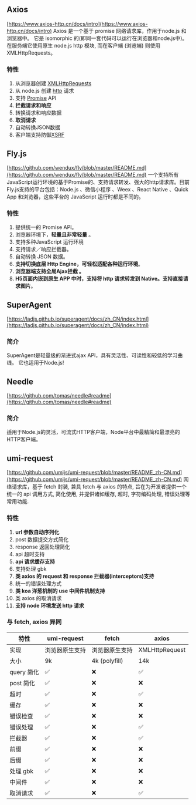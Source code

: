 ## Axios
[https://www.axios-http.cn/docs/intro](https://www.axios-http.cn/docs/intro)
Axios 是一个基于 promise 网络请求库，作用于node.js 和浏览器中。 它是 isomorphic 的(即同一套代码可以运行在浏览器和node.js中)。在服务端它使用原生 node.js http 模块, 而在客户端 (浏览端) 则使用 XMLHttpRequests。
### 特性

1. 从浏览器创建 [XMLHttpRequests](https://developer.mozilla.org/en-US/docs/Web/API/XMLHttpRequest)
2. 从 node.js 创建 [http](http://nodejs.org/api/http.html) 请求
3. 支持 [Promise](https://developer.mozilla.org/en-US/docs/Web/JavaScript/Reference/Global_Objects/Promise) API
4. **拦截请求和响应**
5. 转换请求和响应数据
6. **取消请求**
7. 自动转换JSON数据
8. 客户端支持防御[XSRF](http://en.wikipedia.org/wiki/Cross-site_request_forgery)
## Fly.js
[https://github.com/wendux/fly/blob/master/README.md](https://github.com/wendux/fly/blob/master/README.md)
一个支持所有JavaScript运行环境的基于Promise的、支持请求转发、强大的http请求库。目前Fly.js支持的平台包括：Node.js 、微信小程序 、Weex 、React Native 、Quick App 和浏览器，这些平台的 JavaScript 运行时都是不同的。
### 特性

1. 提供统一的 Promise API。
2. 浏览器环境下，**轻量且非常轻量** 。
3. 支持多种JavaScript 运行环境
4. 支持请求／响应拦截器。
5. 自动转换 JSON 数据。
6. **支持切换底层 Http Engine，可轻松适配各种运行环境**。
7. **浏览器端支持全局Ajax拦截 。**
8. **H5页面内嵌到原生 APP 中时，支持将 http 请求转发到 Native。支持直接请求图片**。
## SuperAgent
[https://ladjs.github.io/superagent/docs/zh_CN/index.html](https://ladjs.github.io/superagent/docs/zh_CN/index.html)
### 简介
SuperAgent是轻量级的渐进式ajax API，具有灵活性、可读性和较低的学习曲线。 它也适用于Node.js!
## Needle
[https://github.com/tomas/needle#readme](https://github.com/tomas/needle#readme)
### 简介
适用于Node.js的灵活，可流式HTTP客户端，Node平台中最精简和最漂亮的HTTP客户端。
## umi-request
[https://github.com/umijs/umi-request/blob/master/README_zh-CN.md](https://github.com/umijs/umi-request/blob/master/README_zh-CN.md)
网络请求库，基于 fetch 封装, 兼具 fetch 与 axios 的特点, 旨在为开发者提供一个统一的 api 调用方式, 简化使用, 并提供诸如缓存, 超时, 字符编码处理, 错误处理等常用功能.
### 特性

1. **url 参数自动序列化**
2. post 数据提交方式简化
3. response 返回处理简化
4. api 超时支持
5. **api 请求缓存支持**
6. 支持处理 gbk
7. **类 axios 的 request 和 response 拦截器(interceptors)支持**
8. 统一的错误处理方式
9. **类 koa 洋葱机制的 use 中间件机制支持**
10. 类 axios 的取消请求
11. **支持 node 环境发送 http 请求**
### 与 fetch, axios 异同
| 特性 | umi-request | fetch | axios |
| --- | --- | --- | --- |
| 实现 | 浏览器原生支持 | 浏览器原生支持 | XMLHttpRequest |
| 大小 | 9k | 4k (polyfill) | 14k |
| query 简化 | ✅ | ❌ | ✅ |
| post 简化 | ✅ | ❌ | ❌ |
| 超时 | ✅ | ❌ | ✅ |
| 缓存 | ✅ | ❌ | ❌ |
| 错误检查 | ✅ | ❌ | ❌ |
| 错误处理 | ✅ | ❌ | ✅ |
| 拦截器 | ✅ | ❌ | ✅ |
| 前缀 | ✅ | ❌ | ❌ |
| 后缀 | ✅ | ❌ | ❌ |
| 处理 gbk | ✅ | ❌ | ❌ |
| 中间件 | ✅ | ❌ | ❌ |
| 取消请求 | ✅ | ❌ | ✅ |



